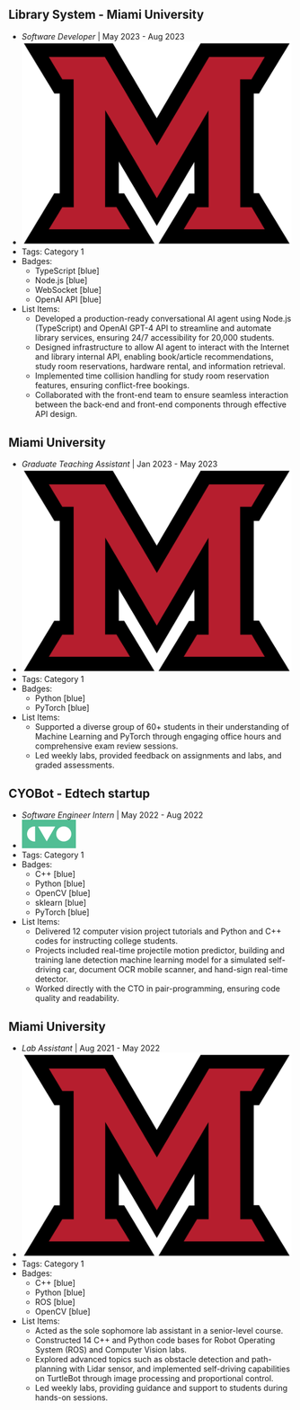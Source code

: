 ## Library System - Miami University
- *Software Developer* | May 2023 - Aug 2023
- ![logo512](../assets/miami_logo.png)
- Tags: Category 1
- Badges:
  - TypeScript [blue]
  - Node.js [blue]
  - WebSocket [blue]
  - OpenAI API [blue]
- List Items:
  - Developed a production-ready conversational AI agent using Node.js (TypeScript) and OpenAI GPT-4 API to streamline and automate library services, ensuring 24/7 accessibility for 20,000 students.
  -  Designed infrastructure to allow AI agent to interact with the Internet and library internal API, enabling book/article recommendations, study room reservations, hardware rental, and information retrieval.
  - Implemented time collision handling for study room reservation features, ensuring conflict-free bookings.
  - Collaborated with the front-end team to ensure seamless interaction between the back-end and front-end components through effective API design.

## Miami University
- *Graduate Teaching Assistant* | Jan 2023 - May 2023
- ![logo512](../assets/miami_logo.png)
- Tags: Category 1
- Badges:
  - Python [blue]
  - PyTorch [blue]
- List Items:
  - Supported a diverse group of 60+ students in their understanding of Machine Learning and PyTorch through engaging office hours and comprehensive exam review sessions.
  - Led weekly labs, provided feedback on assignments and labs, and graded assessments.

## CYOBot - Edtech startup
- *Software Engineer Intern* | May 2022 - Aug 2022
- ![logo320](../assets/cyobot.svg)
- Tags: Category 1
- Badges:
  - C++ [blue]
  - Python [blue]
  - OpenCV [blue]
  - sklearn [blue]
  - PyTorch [blue]
- List Items:
  - Delivered 12 computer vision project tutorials and Python and C++ codes for instructing college students.
  - Projects included real-time projectile motion predictor, building and training lane detection machine learning model for a simulated self-driving car, document OCR mobile scanner, and hand-sign real-time detector.
  - Worked directly with the CTO in pair-programming, ensuring code quality and readability.

## Miami University
- *Lab Assistant* | Aug 2021 - May 2022
- ![logo512](../assets/miami_logo.png)
- Tags: Category 1
- Badges:
  - C++ [blue]
  - Python [blue]
  - ROS [blue]
  - OpenCV [blue]
- List Items:
  - Acted as the sole sophomore lab assistant in a senior-level course.
  - Constructed 14 C++ and Python code bases for Robot Operating System (ROS) and Computer Vision labs.
  - Explored advanced topics such as obstacle detection and path-planning with Lidar sensor, and implemented self-driving capabilities on TurtleBot through image processing and proportional control.
  - Led weekly labs, providing guidance and support to students during hands-on sessions.